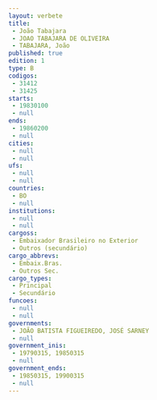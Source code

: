 ```yaml
---
layout: verbete
title:
 - João Tabajara
 - JOAO TABAJARA DE OLIVEIRA
 - TABAJARA, João
published: true
edition: 1  
type: B
codigos: 
 - 31412
 - 31425
starts: 
 - 19830100
 - null 
ends: 
 - 19860200
 - null 
cities: 
 - null 
 - null 
ufs: 
 - null 
 - null 
countries: 
 - BO
 - null 
institutions: 
 - null 
 - null 
cargoss: 
 - Embaixador Brasileiro no Exterior
 - Outros (secundário)
cargo_abbrevs: 
 - Embaix.Bras.
 - Outros Sec.
cargo_types: 
 - Principal
 - Secundário
funcoes: 
 - null 
 - null 
governments: 
 - JOÃO BATISTA FIGUEIREDO, JOSÉ SARNEY
 - null 
government_inis: 
 - 19790315, 19850315
 - null 
government_ends: 
 - 19850315, 19900315
 - null 
---
```


